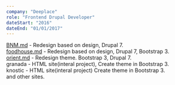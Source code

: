 ```yaml
---
company: "Deeplace"
role: "Frontend Drupal Developer"
dateStart: "2016"
dateEnd: "01/01/2017"
---
```


[BNM.md](bnm.md) - Redesign based on design, Drupal 7.<br>
[foodhouse.md](foodhouse.md) - Redesign based on design, Drupal 7, Bootstrap 3.<br>
[orient.md](orient.md) - Redesign theme. Bootstrap 3, Drupal 7.<br>
granada - HTML site(interal project), Create theme in Bootstrap 3.<br>
knostic - HTML site(interal project) Create theme in Bootstrap 3.<br>
and other sites.
